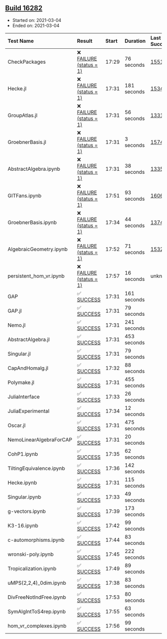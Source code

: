 ## [Build 16282](https://oscarci.mathematik.uni-kl.de/job/oscar/16282/)

* Started on: 2021-03-04
* Ended on: 2021-03-04

| Test Name    | Result | Start | Duration | Last Success | First Failure |
|:-------------|:-------|:------|:---------|:-------------|:--------------|
| CheckPackages | ❌ [FAILURE (status = 1)](https://oscarci.mathematik.uni-kl.de/job/oscar/16282/artifact/logs/build-16282/CheckPackages.log) | 17:29 | 76 seconds | [15514](https://oscarci.mathematik.uni-kl.de/job/oscar/15514/) | [15515](https://oscarci.mathematik.uni-kl.de/job/oscar/15515/) |
| Hecke.jl | ❌ [FAILURE (status = 1)](https://oscarci.mathematik.uni-kl.de/job/oscar/16282/artifact/logs/build-16282/Hecke.jl.log) | 17:31 | 181 seconds | [15344](https://oscarci.mathematik.uni-kl.de/job/oscar/15344/) | [15348](https://oscarci.mathematik.uni-kl.de/job/oscar/15348/) |
| GroupAtlas.jl | ❌ [FAILURE (status = 1)](https://oscarci.mathematik.uni-kl.de/job/oscar/16282/artifact/logs/build-16282/GroupAtlas.jl.log) | 17:31 | 56 seconds | [13311](https://oscarci.mathematik.uni-kl.de/job/oscar/13311/) | [13312](https://oscarci.mathematik.uni-kl.de/job/oscar/13312/) |
| GroebnerBasis.jl | ❌ [FAILURE (status = 1)](https://oscarci.mathematik.uni-kl.de/job/oscar/16282/artifact/logs/build-16282/GroebnerBasis.jl.log) | 17:31 | 3 seconds | [15745](https://oscarci.mathematik.uni-kl.de/job/oscar/15745/) | [15746](https://oscarci.mathematik.uni-kl.de/job/oscar/15746/) |
| AbstractAlgebra.ipynb | ❌ [FAILURE (status = 1)](https://oscarci.mathematik.uni-kl.de/job/oscar/16282/artifact/logs/build-16282/AbstractAlgebra.ipynb.log) | 17:31 | 38 seconds | [13355](https://oscarci.mathematik.uni-kl.de/job/oscar/13355/) | [13356](https://oscarci.mathematik.uni-kl.de/job/oscar/13356/) |
| GITFans.ipynb | ❌ [FAILURE (status = 1)](https://oscarci.mathematik.uni-kl.de/job/oscar/16282/artifact/logs/build-16282/GITFans.ipynb.log) | 17:51 | 93 seconds | [16068](https://oscarci.mathematik.uni-kl.de/job/oscar/16068/) | [16069](https://oscarci.mathematik.uni-kl.de/job/oscar/16069/) |
| GroebnerBasis.ipynb | ❌ [FAILURE (status = 1)](https://oscarci.mathematik.uni-kl.de/job/oscar/16282/artifact/logs/build-16282/GroebnerBasis.ipynb.log) | 17:34 | 44 seconds | [13748](https://oscarci.mathematik.uni-kl.de/job/oscar/13748/) | [13749](https://oscarci.mathematik.uni-kl.de/job/oscar/13749/) |
| AlgebraicGeometry.ipynb | ❌ [FAILURE (status = 1)](https://oscarci.mathematik.uni-kl.de/job/oscar/16282/artifact/logs/build-16282/AlgebraicGeometry.ipynb.log) | 17:52 | 71 seconds | [15322](https://oscarci.mathematik.uni-kl.de/job/oscar/15322/) | [15323](https://oscarci.mathematik.uni-kl.de/job/oscar/15323/) |
| persistent_hom_vr.ipynb | ❌ [FAILURE (status = 1)](https://oscarci.mathematik.uni-kl.de/job/oscar/16282/artifact/logs/build-16282/persistent_hom_vr.ipynb.log) | 17:57 | 16 seconds | unknown | unknown |
| GAP | ✅ [SUCCESS](https://oscarci.mathematik.uni-kl.de/job/oscar/16282/artifact/logs/build-16282/GAP.log) | 17:31 | 161 seconds |  |  |
| GAP.jl | ✅ [SUCCESS](https://oscarci.mathematik.uni-kl.de/job/oscar/16282/artifact/logs/build-16282/GAP.jl.log) | 17:31 | 79 seconds |  |  |
| Nemo.jl | ✅ [SUCCESS](https://oscarci.mathematik.uni-kl.de/job/oscar/16282/artifact/logs/build-16282/Nemo.jl.log) | 17:31 | 241 seconds |  |  |
| AbstractAlgebra.jl | ✅ [SUCCESS](https://oscarci.mathematik.uni-kl.de/job/oscar/16282/artifact/logs/build-16282/AbstractAlgebra.jl.log) | 17:31 | 453 seconds |  |  |
| Singular.jl | ✅ [SUCCESS](https://oscarci.mathematik.uni-kl.de/job/oscar/16282/artifact/logs/build-16282/Singular.jl.log) | 17:31 | 79 seconds |  |  |
| CapAndHomalg.jl | ✅ [SUCCESS](https://oscarci.mathematik.uni-kl.de/job/oscar/16282/artifact/logs/build-16282/CapAndHomalg.jl.log) | 17:32 | 88 seconds |  |  |
| Polymake.jl | ✅ [SUCCESS](https://oscarci.mathematik.uni-kl.de/job/oscar/16282/artifact/logs/build-16282/Polymake.jl.log) | 17:31 | 455 seconds |  |  |
| JuliaInterface | ✅ [SUCCESS](https://oscarci.mathematik.uni-kl.de/job/oscar/16282/artifact/logs/build-16282/JuliaInterface.log) | 17:33 | 26 seconds |  |  |
| JuliaExperimental | ✅ [SUCCESS](https://oscarci.mathematik.uni-kl.de/job/oscar/16282/artifact/logs/build-16282/JuliaExperimental.log) | 17:34 | 12 seconds |  |  |
| Oscar.jl | ✅ [SUCCESS](https://oscarci.mathematik.uni-kl.de/job/oscar/16282/artifact/logs/build-16282/Oscar.jl.log) | 17:31 | 475 seconds |  |  |
| NemoLinearAlgebraForCAP | ✅ [SUCCESS](https://oscarci.mathematik.uni-kl.de/job/oscar/16282/artifact/logs/build-16282/NemoLinearAlgebraForCAP.log) | 17:31 | 20 seconds |  |  |
| CohP1.ipynb | ✅ [SUCCESS](https://oscarci.mathematik.uni-kl.de/job/oscar/16282/artifact/logs/build-16282/CohP1.ipynb.log) | 17:35 | 62 seconds |  |  |
| TiltingEquivalence.ipynb | ✅ [SUCCESS](https://oscarci.mathematik.uni-kl.de/job/oscar/16282/artifact/logs/build-16282/TiltingEquivalence.ipynb.log) | 17:36 | 142 seconds |  |  |
| Hecke.ipynb | ✅ [SUCCESS](https://oscarci.mathematik.uni-kl.de/job/oscar/16282/artifact/logs/build-16282/Hecke.ipynb.log) | 17:31 | 115 seconds |  |  |
| Singular.ipynb | ✅ [SUCCESS](https://oscarci.mathematik.uni-kl.de/job/oscar/16282/artifact/logs/build-16282/Singular.ipynb.log) | 17:33 | 49 seconds |  |  |
| g-vectors.ipynb | ✅ [SUCCESS](https://oscarci.mathematik.uni-kl.de/job/oscar/16282/artifact/logs/build-16282/g-vectors.ipynb.log) | 17:39 | 173 seconds |  |  |
| K3-16.ipynb | ✅ [SUCCESS](https://oscarci.mathematik.uni-kl.de/job/oscar/16282/artifact/logs/build-16282/K3-16.ipynb.log) | 17:42 | 99 seconds |  |  |
| c-automorphisms.ipynb | ✅ [SUCCESS](https://oscarci.mathematik.uni-kl.de/job/oscar/16282/artifact/logs/build-16282/c-automorphisms.ipynb.log) | 17:44 | 83 seconds |  |  |
| wronski-poly.ipynb | ✅ [SUCCESS](https://oscarci.mathematik.uni-kl.de/job/oscar/16282/artifact/logs/build-16282/wronski-poly.ipynb.log) | 17:45 | 222 seconds |  |  |
| Tropicalization.ipynb | ✅ [SUCCESS](https://oscarci.mathematik.uni-kl.de/job/oscar/16282/artifact/logs/build-16282/Tropicalization.ipynb.log) | 17:49 | 89 seconds |  |  |
| uMPS(2,2,4)_0dim.ipynb | ✅ [SUCCESS](https://oscarci.mathematik.uni-kl.de/job/oscar/16282/artifact/logs/build-16282/uMPS-2-2-4-_0dim.ipynb.log) | 17:38 | 83 seconds |  |  |
| DivFreeNotIndFree.ipynb | ✅ [SUCCESS](https://oscarci.mathematik.uni-kl.de/job/oscar/16282/artifact/logs/build-16282/DivFreeNotIndFree.ipynb.log) | 17:53 | 80 seconds |  |  |
| SymAlgIntToS4rep.ipynb | ✅ [SUCCESS](https://oscarci.mathematik.uni-kl.de/job/oscar/16282/artifact/logs/build-16282/SymAlgIntToS4rep.ipynb.log) | 17:55 | 63 seconds |  |  |
| hom_vr_complexes.ipynb | ✅ [SUCCESS](https://oscarci.mathematik.uni-kl.de/job/oscar/16282/artifact/logs/build-16282/hom_vr_complexes.ipynb.log) | 17:56 | 99 seconds |  |  |
